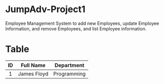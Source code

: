 # JumpAdv-Project1
 
Employee Management System to add new Employees, update Employee Information, and  remove Employees, and list Employee information.



# Table

|ID | Full Name | Department |
| :---: | :-: | :-: |
| 1 | James Floyd | Programming |
